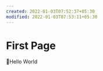 ```yaml
---
created: 2022-01-03T07:52:37+05:30
modified: 2022-01-03T07:53:11+05:30
---
```


# First Page

👋Hello World

